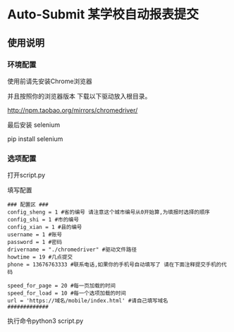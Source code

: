 # Auto-Submit 某学校自动报表提交
## 使用说明


### 环境配置

使用前请先安装Chrome浏览器

并且按照你的浏览器版本 下载以下驱动放入根目录。

http://npm.taobao.org/mirrors/chromedriver/

最后安装 selenium

pip install selenium

### 选项配置

打开script.py

填写配置

```
### 配置区 ###
config_sheng = 1 #省的编号 请注意这个城市编号从0开始算,为填报时选择的顺序
config_shi = 1 #市的编号
config_xian = 1 #县的编号
username = 1 #账号
password = 1 #密码
drivername = "./chromedriver" #驱动文件路径
howtime = 19 #几点提交
phone = 13676763333 #联系电话,如果你的手机号自动填写了 请在下面注释提交手机的代码

speed_for_page = 20 #每一页加载的时间
speed_for_load = 10 #每一个选项加载的时间
url = 'https://域名/mobile/index.html' #请自己填写域名
#############
```

执行命令python3 script.py

